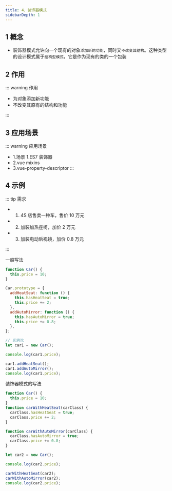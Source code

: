 ```yaml
---
title: 4、装饰器模式
sidebarDepth: 1
---
```


## 1 概念

- 装饰器模式允许向一个现有的对象`添加新的功能`，同时又`不改变其结构`。这种类型的设计模式属于`结构型模式`，它是作为现有的类的一个包装

## 2 作用

::: warning 作用

- 为对象添加新功能
- 不改变其原有的结构和功能

:::

## 3 应用场景

::: warning 应用场景

- 1.场景 1.ES7 装饰器
- 2.vue mixins
- 3.vue-property-descriptor
  :::

## 4 示例

::: tip 需求

- 1. 4S 店售卖一种车，售价 10 万元
- 2. 加装加热座椅，加价 2 万元
- 3. 加装电动后视镜，加价 0.8 万元

:::

一般写法

```js
function Car() {
  this.price = 10;
}

Car.prototype = {
  addHeatSeat: function () {
    this.hasHeatSeat = true;
    this.price += 2;
  },
  addAutoMirror: function () {
    this.hasAutoMirror = true;
    this.price += 0.8;
  },
};

// 实例化
let car1 = new Car();

console.log(car1.price);

car1.addHeatSeat();
car1.addAutoMirror();
console.log(car1.price);
```

装饰器模式的写法

```js
function Car() {
  this.price = 10;
}
function carWithHeatSeat(carClass) {
  carClass.hasHeatSeat = true;
  carClass.price += 2;
}

function carWithAutoMirror(carClass) {
  carClass.hasAutoMirror = true;
  carClass.price += 0.8;
}

let car2 = new Car();

console.log(car2.price);

carWithHeatSeat(car2);
carWithAutoMirror(car2);
console.log(car2.price);
```
